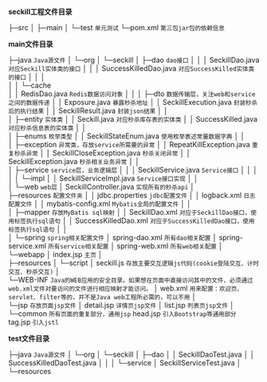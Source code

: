 **seckill工程文件目录**

├─src
│  ├─main
│  └─test  `单元测试`
└─pom.xml  `第三包jar包的依赖信息`
     

**main文件目录**

├─java  `Java源文件`
│  └─org
│      └─seckill
│          ├─dao  `dao接口`
│          │   │ SeckillDao.java  `对应Seckill实体类的接口`
│          │   │ SuccessKilledDao.java  `对应SuccessKilled实体类的接口`
│          │   │  
│          │   └─cache  
│          │          RedisDao.java  `Redis数据访问对象`
│          │
│          ├─dto  `数据传输层，关注web和service之间的数据传递`
│          │      Exposure.java  `暴露秒杀地址`
│          │      SeckillExecution.java `封装秒杀后的执行结果`
│          │      SeckillResult.java  `封装json结果`
│          │      
│          ├─entity  `实体类`
│          │      Seckill.java  `对应秒杀库存表的实体类`
│          │      SuccessKilled.java  `对应秒杀信息表的实体类`
│          │      
│          ├─enums  `枚举类型`
│          │      SeckillStateEnum.java  `使用枚举表述常量数据字典`
│          │      
│          ├─exception  `异常类，存放service所需要的异常`
│          │      RepeatKillException.java  `重复秒杀异常`
│          │      SeckillCloseException.java  `秒杀关闭异常`
│          │      SeckillException.java  `秒杀相关业务异常`
│          │      
│          ├─service  `service层，业务逻辑层`
│          │  │  SeckillService.java  `Service接口`
│          │  │  
│          │  └─impl
│          │          SeckillServiceImpl.java  `Service接口实现`
│          │          
│          └─web  `web层`
│                  SeckillController.java  `实现所有的秒杀api`
│                  
├─resources  `配置文件夹`
│  │  jdbc.properties  `jdbc配置文件`
│  │  logback.xml  `日志配置文件`
│  │  mybatis-config.xml  `Mybatis全局的配置文件`
│  │  
│  ├─mapper  `存放MyBatis sql映射`
│  │      SeckillDao.xml  `对应于SeckillDao接口，使用标签执行sql语句`
│  │      SuccessKilledDao.xml  `对应于SuccessKilledDao接口，使用标签执行sql语句`
│  │      
│  └─spring  `spring相关配置文件`
│          spring-dao.xml  `所有dao相关配置`
│          spring-service.xml  `所有service相关配置`
│          spring-web.xml  `所有web相关配置`
│      
└─webapp
    │  index.jsp  `主页`
    │  
    ├─resources
    │  └─script
    │          seckill.js  `存放主要交互逻辑js代码(cookie登陆交互、计时交互、秒杀交互)`
    │          
    └─WEB-INF   `Java的WEB应用的安全目录。如果想在页面中直接访问其中的文件，必须通过web.xml文件对要访问的文件进行相应映射才能访问。`
        │  web.xml  `用来配置：欢迎页、servlet、filter等的，并不是Java web工程所必需的，可以不用`
        │  
        └─jsp  `存放页面jsp文件`
            │  detail.jsp  `详情页jsp文件`
            │  list.jsp  `列表页jsp文件`
            │  
            └─common  `所有页面的重复部分，通用jsp`
                    head.jsp  `引入Bootstrap等通用部分`
                    tag.jsp  `引入jstl`

**test文件目录**

├─java  `Java源文件`
│  └─org
│      └─seckill
│          ├─dao
│          │      SeckillDaoTest.java
│          │      SuccessKilledDaoTest.java
│          │
│          └─service
│                  SeckillServiceTest.java
│ 
└─resources
